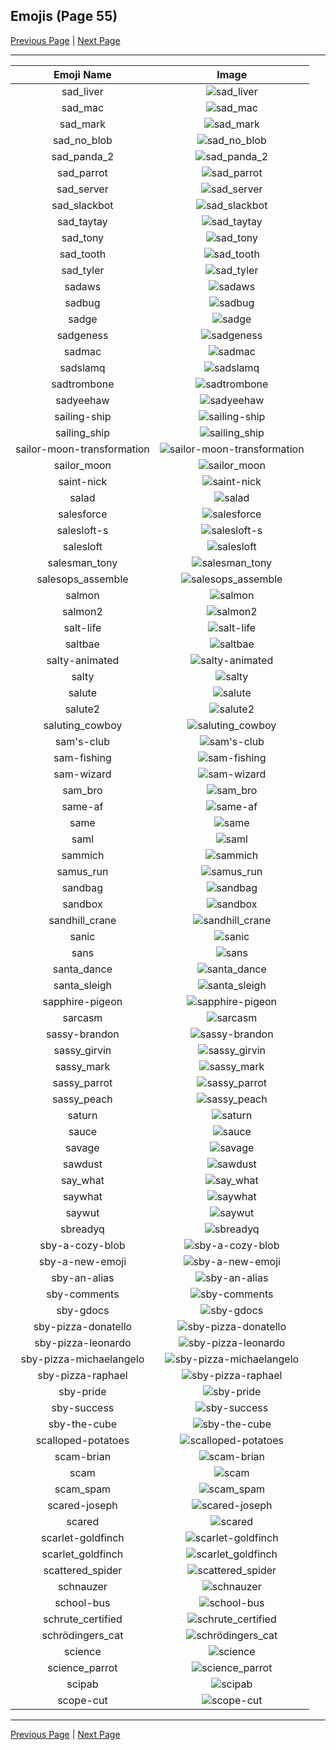 
## Emojis (Page 55)

[Previous Page](/docs/rc/page-r-0054.md)
  | [Next Page](/docs/rc/page-s-0056.md)

<hr />

|Emoji Name|Image|
| :-: | :-: |
|sad_liver| ![sad_liver](/emojis/rc/sad_liver.png)|
|sad_mac| ![sad_mac](/emojis/rc/sad_mac.png)|
|sad_mark| ![sad_mark](/emojis/rc/sad_mark.png)|
|sad_no_blob| ![sad_no_blob](/emojis/rc/sad_no_blob.gif)|
|sad_panda_2| ![sad_panda_2](/emojis/rc/sad_panda_2.png)|
|sad_parrot| ![sad_parrot](/emojis/rc/sad_parrot.gif)|
|sad_server| ![sad_server](/emojis/rc/sad_server.png)|
|sad_slackbot| ![sad_slackbot](/emojis/rc/sad_slackbot.jpg)|
|sad_taytay| ![sad_taytay](/emojis/rc/sad_taytay.png)|
|sad_tony| ![sad_tony](/emojis/rc/sad_tony.png)|
|sad_tooth| ![sad_tooth](/emojis/rc/sad_tooth.png)|
|sad_tyler| ![sad_tyler](/emojis/rc/sad_tyler.gif)|
|sadaws| ![sadaws](/emojis/rc/sadaws.gif)|
|sadbug| ![sadbug](/emojis/rc/sadbug.png)|
|sadge| ![sadge](/emojis/rc/sadge.gif)|
|sadgeness| ![sadgeness](/emojis/rc/sadgeness.gif)|
|sadmac| ![sadmac](/emojis/rc/sadmac.png)|
|sadslamq| ![sadslamq](/emojis/rc/sadslamq.gif)|
|sadtrombone| ![sadtrombone](/emojis/rc/sadtrombone.png)|
|sadyeehaw| ![sadyeehaw](/emojis/rc/sadyeehaw.png)|
|sailing-ship| ![sailing-ship](/emojis/rc/sailing-ship.png)|
|sailing_ship| ![sailing_ship](/emojis/rc/sailing_ship.png)|
|sailor-moon-transformation| ![sailor-moon-transformation](/emojis/rc/sailor-moon-transformation.gif)|
|sailor_moon| ![sailor_moon](/emojis/rc/sailor_moon.png)|
|saint-nick| ![saint-nick](/emojis/rc/saint-nick.gif)|
|salad| ![salad](/emojis/rc/salad.png)|
|salesforce| ![salesforce](/emojis/rc/salesforce.png)|
|salesloft-s| ![salesloft-s](/emojis/rc/salesloft-s.png)|
|salesloft| ![salesloft](/emojis/rc/salesloft.jpg)|
|salesman_tony| ![salesman_tony](/emojis/rc/salesman_tony.png)|
|salesops_assemble| ![salesops_assemble](/emojis/rc/salesops_assemble.jpg)|
|salmon| ![salmon](/emojis/rc/salmon.jpg)|
|salmon2| ![salmon2](/emojis/rc/salmon2.png)|
|salt-life| ![salt-life](/emojis/rc/salt-life.png)|
|saltbae| ![saltbae](/emojis/rc/saltbae.png)|
|salty-animated| ![salty-animated](/emojis/rc/salty-animated.gif)|
|salty| ![salty](/emojis/rc/salty.png)|
|salute| ![salute](/emojis/rc/salute.png)|
|salute2| ![salute2](/emojis/rc/salute2.png)|
|saluting_cowboy| ![saluting_cowboy](/emojis/rc/saluting_cowboy.png)|
|sam's-club| ![sam's-club](/emojis/rc/sam's-club.png)|
|sam-fishing| ![sam-fishing](/emojis/rc/sam-fishing.png)|
|sam-wizard| ![sam-wizard](/emojis/rc/sam-wizard.png)|
|sam_bro| ![sam_bro](/emojis/rc/sam_bro.png)|
|same-af| ![same-af](/emojis/rc/same-af.png)|
|same| ![same](/emojis/rc/same.png)|
|saml| ![saml](/emojis/rc/saml.png)|
|sammich| ![sammich](/emojis/rc/sammich.png)|
|samus_run| ![samus_run](/emojis/rc/samus_run.gif)|
|sandbag| ![sandbag](/emojis/rc/sandbag.png)|
|sandbox| ![sandbox](/emojis/rc/sandbox.jpg)|
|sandhill_crane| ![sandhill_crane](/emojis/rc/sandhill_crane.gif)|
|sanic| ![sanic](/emojis/rc/sanic.png)|
|sans| ![sans](/emojis/rc/sans.jpg)|
|santa_dance| ![santa_dance](/emojis/rc/santa_dance.png)|
|santa_sleigh| ![santa_sleigh](/emojis/rc/santa_sleigh.png)|
|sapphire-pigeon| ![sapphire-pigeon](/emojis/rc/sapphire-pigeon.jpg)|
|sarcasm| ![sarcasm](/emojis/rc/sarcasm.png)|
|sassy-brandon| ![sassy-brandon](/emojis/rc/sassy-brandon.png)|
|sassy_girvin| ![sassy_girvin](/emojis/rc/sassy_girvin.png)|
|sassy_mark| ![sassy_mark](/emojis/rc/sassy_mark.png)|
|sassy_parrot| ![sassy_parrot](/emojis/rc/sassy_parrot.gif)|
|sassy_peach| ![sassy_peach](/emojis/rc/sassy_peach.png)|
|saturn| ![saturn](/emojis/rc/saturn.png)|
|sauce| ![sauce](/emojis/rc/sauce.png)|
|savage| ![savage](/emojis/rc/savage.jpg)|
|sawdust| ![sawdust](/emojis/rc/sawdust.png)|
|say_what| ![say_what](/emojis/rc/say_what.png)|
|saywhat| ![saywhat](/emojis/rc/saywhat.png)|
|saywut| ![saywut](/emojis/rc/saywut.jpg)|
|sbreadyq| ![sbreadyq](/emojis/rc/sbreadyq.png)|
|sby-a-cozy-blob| ![sby-a-cozy-blob](/emojis/rc/sby-a-cozy-blob.png)|
|sby-a-new-emoji| ![sby-a-new-emoji](/emojis/rc/sby-a-new-emoji.gif)|
|sby-an-alias| ![sby-an-alias](/emojis/rc/sby-an-alias.gif)|
|sby-comments| ![sby-comments](/emojis/rc/sby-comments.gif)|
|sby-gdocs| ![sby-gdocs](/emojis/rc/sby-gdocs.png)|
|sby-pizza-donatello| ![sby-pizza-donatello](/emojis/rc/sby-pizza-donatello.png)|
|sby-pizza-leonardo| ![sby-pizza-leonardo](/emojis/rc/sby-pizza-leonardo.png)|
|sby-pizza-michaelangelo| ![sby-pizza-michaelangelo](/emojis/rc/sby-pizza-michaelangelo.png)|
|sby-pizza-raphael| ![sby-pizza-raphael](/emojis/rc/sby-pizza-raphael.png)|
|sby-pride| ![sby-pride](/emojis/rc/sby-pride.png)|
|sby-success| ![sby-success](/emojis/rc/sby-success.gif)|
|sby-the-cube| ![sby-the-cube](/emojis/rc/sby-the-cube.png)|
|scalloped-potatoes| ![scalloped-potatoes](/emojis/rc/scalloped-potatoes.png)|
|scam-brian| ![scam-brian](/emojis/rc/scam-brian.png)|
|scam| ![scam](/emojis/rc/scam.png)|
|scam_spam| ![scam_spam](/emojis/rc/scam_spam.png)|
|scared-joseph| ![scared-joseph](/emojis/rc/scared-joseph.png)|
|scared| ![scared](/emojis/rc/scared.png)|
|scarlet-goldfinch| ![scarlet-goldfinch](/emojis/rc/scarlet-goldfinch.png)|
|scarlet_goldfinch| ![scarlet_goldfinch](/emojis/rc/scarlet_goldfinch.png)|
|scattered_spider| ![scattered_spider](/emojis/rc/scattered_spider.gif)|
|schnauzer| ![schnauzer](/emojis/rc/schnauzer.jpg)|
|school-bus| ![school-bus](/emojis/rc/school-bus.gif)|
|schrute_certified| ![schrute_certified](/emojis/rc/schrute_certified.jpg)|
|schrödingers_cat| ![schrödingers_cat](/emojis/rc/schrödingers_cat.png)|
|science| ![science](/emojis/rc/science.gif)|
|science_parrot| ![science_parrot](/emojis/rc/science_parrot.gif)|
|scipab| ![scipab](/emojis/rc/scipab.png)|
|scope-cut| ![scope-cut](/emojis/rc/scope-cut.png)|

<hr/>

[Previous Page](/docs/rc/page-r-0054.md)
  | [Next Page](/docs/rc/page-s-0056.md)